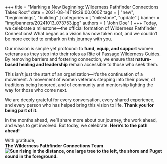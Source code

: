 +++
title = "Marking a New Beginning: Wilderness Pathfinder Connections Takes Root"
date = 2021-08-14T19:29:00.000Z
tags = [ "new", "begininnings", "building" ]
categories = [ "milestone", "update" ]
banner = "img/banners/20241013_073753.jpg"
authors = [ "John Doe" ]
+++
Today, we celebrate a milestone—the official formation of Wilderness Pathfinder Connections! What began as a vision has now taken root, and we couldn’t be more excited to embark on this journey with you.

Our mission is simple yet profound: to **fund, equip, and support** women veterans as they step into their roles as Rite of Passage Wilderness Guides. By removing barriers and fostering connection, we ensure that **nature-based healing and leadership** remain accessible to those who seek them.

This isn’t just the start of an organization—it’s the continuation of a movement. A movement of women veterans stepping into their power, of traditions being honored, and of community and mentorship lighting the way for those who come next.

We are deeply grateful for every conversation, every shared experience, and every person who has helped bring this vision to life. **Thank you for being part of it.**

In the months ahead, we’ll share more about our journey, the work ahead, and ways to get involved. But today, we celebrate. **Here’s to the path ahead!**

With gratitude,<br>**The Wilderness Pathfinder Connections Team![Sun rising in the distance, one large tree to the left, the shore and Puget sound in the foreground.](/uploads/20241013-073753.jpg "Sunrise at Indianola, Washington")**